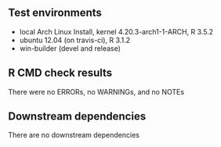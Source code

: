 ## Test environments
* local Arch Linux Install, kernel 4.20.3-arch1-1-ARCH, R 3.5.2
* ubuntu 12.04 (on travis-ci), R 3.1.2
* win-builder (devel and release)

## R CMD check results
There were no ERRORs, no WARNINGs, and no NOTEs

## Downstream dependencies
There are no downstream dependencies
